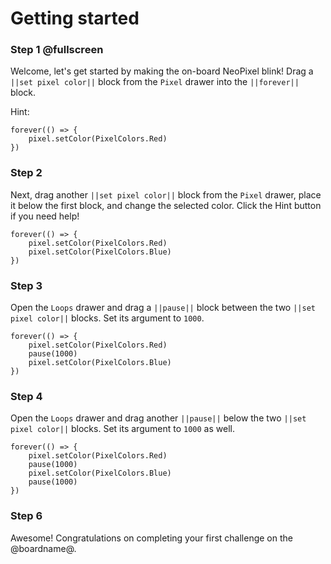 # Getting started

### Step 1 @fullscreen

Welcome, let's get started by making the on-board NeoPixel blink! Drag a ``||set pixel color||`` block from the ``Pixel`` drawer into the ``||forever||`` block.

Hint:

```blocks
forever(() => {
    pixel.setColor(PixelColors.Red)
})
```

### Step 2

Next, drag another ``||set pixel color||`` block from the ``Pixel`` drawer, place it below the first block, and change the selected color.
Click the Hint button if you need help!

```blocks
forever(() => {
    pixel.setColor(PixelColors.Red)
    pixel.setColor(PixelColors.Blue)
})
```

### Step 3

Open the ``Loops`` drawer and drag a ``||pause||`` block between the two ``||set pixel color||`` blocks. Set its argument to `1000`.

```blocks
forever(() => {
    pixel.setColor(PixelColors.Red)
    pause(1000)
    pixel.setColor(PixelColors.Blue)
})
```

### Step 4

Open the ``Loops`` drawer and drag another ``||pause||`` below the two ``||set pixel color||`` blocks. Set its argument to `1000` as well.

```blocks
forever(() => {
    pixel.setColor(PixelColors.Red)
    pause(1000)
    pixel.setColor(PixelColors.Blue)
    pause(1000)
})
```

### Step 6

Awesome! Congratulations on completing your first challenge on the @boardname@.

